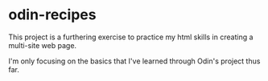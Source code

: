 # odin-recipes

This project is a furthering exercise to practice my html skills in creating a multi-site web page.

I'm only focusing on the basics that I've learned through Odin's project thus far.